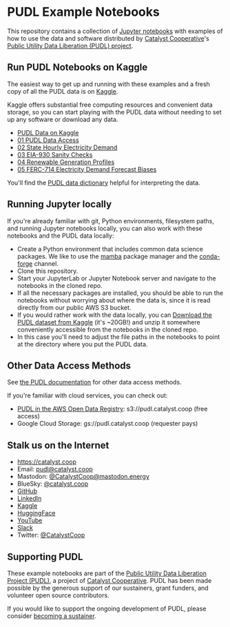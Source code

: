 # PUDL Example Notebooks

This repository contains a collection of
[Jupyter notebooks](https://jupyter.org) with examples of how to use the data
and software distributed by [Catalyst Cooperative](https://catalyst.coop)'s
[Public Utility Data Liberation (PUDL) project](https://github.com/catalyst-cooperative/pudl).

## Run PUDL Notebooks on Kaggle

The easiest way to get up and running with these examples and a fresh copy of all the
PUDL data is on [Kaggle](https://www.kaggle.com).

Kaggle offers substantial free computing resources and convenient data storage, so you
can start playing with the PUDL data without needing to set up any software or download
any data.

- [PUDL Data on Kaggle](https://www.kaggle.com/datasets/catalystcooperative/pudl-project/data)
- [01 PUDL Data Access](https://www.kaggle.com/code/catalystcooperative/01-pudl-data-access)
- [02 State Hourly Electricity Demand](https://www.kaggle.com/code/catalystcooperative/02-state-hourly-electricity-demand)
- [03 EIA-930 Sanity Checks](https://www.kaggle.com/code/catalystcooperative/03-eia-930-sanity-checks)
- [04 Renewable Generation Profiles](https://www.kaggle.com/code/catalystcooperative/04-renewable-generation-profiles)
- [05 FERC-714 Electricity Demand Forecast Biases](https://www.kaggle.com/code/catalystcooperative/05-ferc-714-electricity-demand-forecast-biases)

You'll find the [PUDL data dictionary](https://catalystcoop-pudl.readthedocs.io/en/latest/data_dictionaries/pudl_db.html)
helpful for interpreting the data.

## Running Jupyter locally

If you're already familiar with git, Python environments, filesystem paths, and running
Jupyter notebooks locally, you can also work with these notebooks and the PUDL data locally:

- Create a Python environment that includes common data science packages. We like to use
  the [mamba](https://github.com/mamba-org/mamba) package manager and the
  [conda-forge](https://conda-forge.org/#about) channel.
- Clone this repository.
- Start your JupyterLab or Jupyter Notebook server and navigate to the notebooks in
  the cloned repo.
- If all the necessary packages are installed, you should be able to run the notebooks
  without worrying about where the data is, since it is read directly from our public
  AWS S3 bucket.
- If you would rather work with the data locally, you can [Download the PUDL dataset from Kaggle](https://www.kaggle.com/datasets/catalystcooperative/pudl-project/download)
  (it's ~20GB!) and unzip it somewhere conveniently accessible from the notebooks in the
  cloned repo.
- In this case you'll need to adjust the file paths in the notebooks to point at the
  directory where you put the PUDL data.

## Other Data Access Methods

See [the PUDL documentation](https://catalystcoop-pudl.readthedocs.io/en/latest/data_access.html)
for other data access methods.

If you're familiar with cloud services, you can check out:

- [PUDL in the AWS Open Data Registry](https://registry.opendata.aws/catalyst-cooperative-pudl/):
  s3://pudl.catalyst.coop (free access)
- Google Cloud Storage: gs://pudl.catalyst.coop (requester pays)

## Stalk us on the Internet

- <https://catalyst.coop>
- Email: [pudl@catalyst.coop](mailto:pudl@catalyst.coop)
- Mastodon: [@CatalystCoop@mastodon.energy](https://mastodon.energy/@CatalystCoop)
- BlueSky: [@catalyst.coop](https://bsky.app/profile/catalyst.coop)
- [GitHub](https://github.com/catalyst-cooperative)
- [LinkedIn](https://linkedin.com/company/catalyst-cooperative)
- [Kaggle](https://www.kaggle.com/catalystcooperative)
- [HuggingFace](https://huggingface.co/catalystcooperative)
- [YouTube](https://youtube.com/@CatalystCooperative)
- [Slack](https://join.slack.com/t/catalystcooperative/shared_invite/zt-2yg1v2sb7-GsoGlA9Ojc_LCJ00vPWKbQ)
- Twitter: [@CatalystCoop](https://twitter.com/CatalystCoop)

## Supporting PUDL

These example notebooks are part of the
[Public Utility Data Liberation Project (PUDL)](https://github.com/catalyst-cooperative/pudl),
a project of [Catalyst Cooperative](https://catalyst.coop). PUDL has been made possible
by the generous support of our sustainers, grant funders, and volunteer open source
contributors.

If you would like to support the ongoing development of PUDL, please consider
[becoming a sustainer](https://opencollective.com/pudl).
